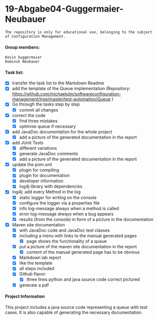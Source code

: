 # 19-Abgabe04-Guggermaier-Neubauer #
    The repository is only for educational use, belonging to the subject of Configuration Management.
#### Group members: ####
    Kevin Guggermaier
    Dominik Neubauer
#### Task list: ####
- [x] transfer the task list to the Markdown Readme
- [x] add the template of the Queue implementation (Repository: https://github.com/michaelulm/softwareconfiguration-management/tree/master/test-automation/Queue )
- [x] Go through the tasks step by step
    - [x] commit all changes
- [x] correct the code
    - [x] find three mistakes
    - [x] optimise queue if necessary
- [x] add JavaDoc documentation for the whole project
    - [x] add a picture of the generated documentation in the report
- [x] add JUnit Tests
    - [x] different variations
    - [x] generate JavaDoc comments
    - [x] add a picture of the generated documentation in the report
- [x] update the pom.xml
    - [x] plugin for compiling
    - [x] plugin for documentation
    - [x] developer information
    - [x] log4j library with dependencies
- [x] log4j: add every Method in the log
    - [x] static logger for writing on the console
    - [x] configure the logger via a properties file
    - [x] info log-message always when a method is called
    - [x] error log-message always when a bug appears
    - [x] results (from the console) in form of a picture in the documentation
- [x] Maven site documentation
    - [x] with JavaDoc code and JavaDoc test classes
    - [x] including a menu with links to the manual generated pages
       - [x] page shows the functionality of a queue
    - [x] put a picture of the maven site documentation in the report
       - [x] content of the manual generated page has to be obvious
    - [x] Markdown lab report
    - [x] like the template
    - [x] all steps included
    - [x] Github flavor:
       - [x] three lines python and java source code correct pictured
    - [x] generate a pdf

#### Project Information ####
This project includes a java source code representing a queue with test cases. It is also capable of generating the necessary documentation.
